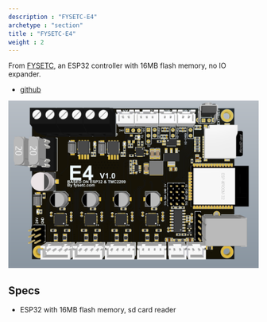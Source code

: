 ```yaml
---
description : "FYSETC-E4"
archetype : "section"
title : "FYSETC-E4"
weight : 2
---
```


From [FYSETC](https://github.com/FYSETC), an ESP32 controller with 16MB flash memory, no IO expander.

* [github](https://github.com/FYSETC/FYSETC-E4)

![image](e4.png?width=400px)

## Specs
* ESP32 with 16MB flash memory, sd card reader





